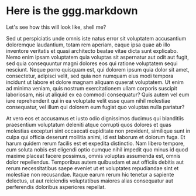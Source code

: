 # Here is the ggg.markdown

Let's see how this will look like, shell me?

Sed ut perspiciatis unde omnis iste natus error sit voluptatem accusantium doloremque
laudantium, totam rem aperiam, eaque ipsa quae ab illo inventore veritatis et quasi
architecto beatae vitae dicta sunt explicabo. Nemo enim ipsam voluptatem quia
voluptas sit aspernatur aut odit aut fugit, sed quia consequuntur magni dolores eos
qui ratione voluptatem sequi nesciunt. Neque porro quisquam est, qui dolorem ipsum
quia dolor sit amet, consectetur, adipisci velit, sed quia non numquam eius modi
tempora incidunt ut labore et dolore magnam aliquam quaerat voluptatem. Ut enim ad
minima veniam, quis nostrum exercitationem ullam corporis suscipit laboriosam, nisi
ut aliquid ex ea commodi consequatur? Quis autem vel eum iure reprehenderit qui in ea
voluptate velit esse quam nihil molestiae consequatur, vel illum qui dolorem eum
fugiat quo voluptas nulla pariatur?

At vero eos et accusamus et iusto odio dignissimos ducimus qui blanditiis praesentium
voluptatum deleniti atque corrupti quos dolores et quas molestias excepturi sint
occaecati cupiditate non provident, similique sunt in culpa qui officia deserunt
mollitia animi, id est laborum et dolorum fuga. Et harum quidem rerum facilis est et
expedita distinctio. Nam libero tempore, cum soluta nobis est eligendi optio cumque
nihil impedit quo minus id quod maxime placeat facere possimus, omnis voluptas
assumenda est, omnis dolor repellendus. Temporibus autem quibusdam et aut officiis
debitis aut rerum necessitatibus saepe eveniet ut et voluptates repudiandae sint et
molestiae non recusandae. Itaque earum rerum hic tenetur a sapiente delectus, ut aut
reiciendis voluptatibus maiores alias consequatur aut perferendis doloribus asperiores
repellat.
